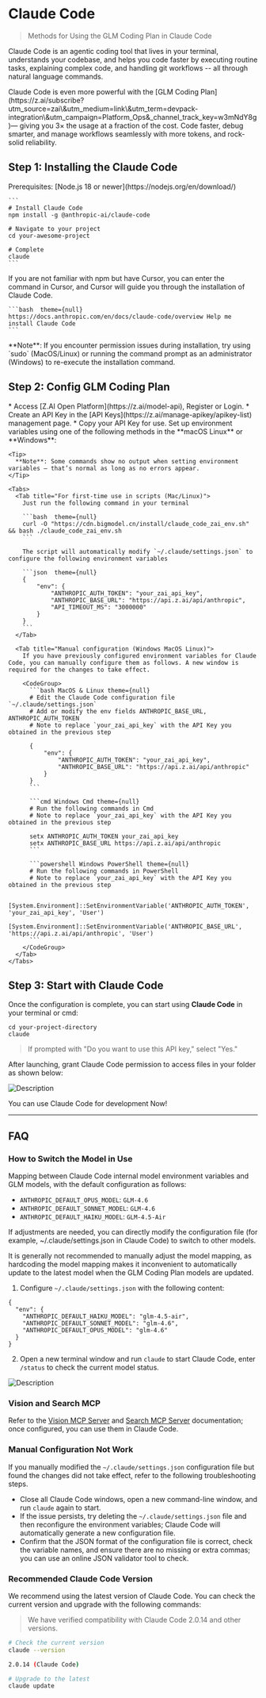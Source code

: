 # Claude Code

> Methods for Using the GLM Coding Plan in Claude Code

Claude Code is an agentic coding tool that lives in your terminal, understands your codebase, and helps you code faster by executing routine tasks, explaining complex code, and handling git workflows -- all through natural language commands.

<Tip>
  Claude Code is even more powerful with the [GLM Coding Plan](https://z.ai/subscribe?utm_source=zai\&utm_medium=link\&utm_term=devpack-integration\&utm_campaign=Platform_Ops&_channel_track_key=w3mNdY8g)— giving you 3× the usage at a fraction of the cost. Code faster, debug smarter, and manage workflows seamlessly with more tokens, and rock-solid reliability.
</Tip>

## Step 1: Installing the Claude Code

<Tabs>
  <Tab title="Recommended Installation Method">
    Prerequisites: [Node.js 18 or newer](https://nodejs.org/en/download/)

    ```
    # Install Claude Code
    npm install -g @anthropic-ai/claude-code

    # Navigate to your project
    cd your-awesome-project

    # Complete
    claude
    ```
  </Tab>

  <Tab title="Cursor Guided Installation Method">
    If you are not familiar with npm but have Cursor, you can enter the command in Cursor, and Cursor will guide you through the installation of Claude Code.

    ```bash  theme={null}
    https://docs.anthropic.com/en/docs/claude-code/overview Help me install Claude Code
    ```
  </Tab>
</Tabs>

<Note>
  **Note**: If you encounter permission issues during installation, try using `sudo` (MacOS/Linux) or running the command prompt as an administrator (Windows) to re-execute the installation command.
</Note>

## Step 2: Config GLM Coding Plan

<Steps>
  <Step title="Get API Key">
    * Access [Z.AI Open Platform](https://z.ai/model-api), Register or Login.
    * Create an API Key in the [API Keys](https://z.ai/manage-apikey/apikey-list) management page.
    * Copy your API Key for use.
  </Step>

  <Step title="Configure Environment Variables">
    Set up environment variables using one of the following methods in the **macOS Linux** or **Windows**:

    <Tip>
      **Note**: Some commands show no output when setting environment variables — that’s normal as long as no errors appear.
    </Tip>

    <Tabs>
      <Tab title="For first-time use in scripts (Mac/Linux)">
        Just run the following command in your terminal

        ```bash  theme={null}
        curl -O "https://cdn.bigmodel.cn/install/claude_code_zai_env.sh" && bash ./claude_code_zai_env.sh
        ```

        The script will automatically modify `~/.claude/settings.json` to configure the following environment variables

        ```json  theme={null}
        {
            "env": {
                "ANTHROPIC_AUTH_TOKEN": "your_zai_api_key",
                "ANTHROPIC_BASE_URL": "https://api.z.ai/api/anthropic",
                "API_TIMEOUT_MS": "3000000"
            }
        }
        ```
      </Tab>

      <Tab title="Manual configuration (Windows MacOS Linux)">
        If you have previously configured environment variables for Claude Code, you can manually configure them as follows. A new window is required for the changes to take effect.

        <CodeGroup>
          ```bash MacOS & Linux theme={null}
          # Edit the Claude Code configuration file `~/.claude/settings.json`
          # Add or modify the env fields ANTHROPIC_BASE_URL, ANTHROPIC_AUTH_TOKEN
          # Note to replace `your_zai_api_key` with the API Key you obtained in the previous step

          {
              "env": {
                  "ANTHROPIC_AUTH_TOKEN": "your_zai_api_key",
                  "ANTHROPIC_BASE_URL": "https://api.z.ai/api/anthropic"
              }
          }
          ```

          ```cmd Windows Cmd theme={null}
          # Run the following commands in Cmd
          # Note to replace `your_zai_api_key` with the API Key you obtained in the previous step

          setx ANTHROPIC_AUTH_TOKEN your_zai_api_key
          setx ANTHROPIC_BASE_URL https://api.z.ai/api/anthropic
          ```

          ```powershell Windows PowerShell theme={null}
          # Run the following commands in PowerShell
          # Note to replace `your_zai_api_key` with the API Key you obtained in the previous step

          [System.Environment]::SetEnvironmentVariable('ANTHROPIC_AUTH_TOKEN', 'your_zai_api_key', 'User')
          [System.Environment]::SetEnvironmentVariable('ANTHROPIC_BASE_URL', 'https://api.z.ai/api/anthropic', 'User')
          ```
        </CodeGroup>
      </Tab>
    </Tabs>
  </Step>
</Steps>

## Step 3: Start with Claude Code

Once the configuration is complete, you can start using **Claude Code** in your terminal or cmd:

```
cd your-project-directory
claude
```

> If prompted with "Do you want to use this API key," select "Yes."

After launching, grant Claude Code permission to access files in your folder as shown below:

![Description](https://cdn.bigmodel.cn/markdown/1753631613096claude-2.png?attname=claude-2.png)

You can use Claude Code for development Now!

***

## FAQ

### How to Switch the Model in Use

<Check>
  Mapping between Claude Code internal model environment variables and GLM models, with the default configuration as follows:

  * `ANTHROPIC_DEFAULT_OPUS_MODEL`: `GLM-4.6`
  * `ANTHROPIC_DEFAULT_SONNET_MODEL`: `GLM-4.6`
  * `ANTHROPIC_DEFAULT_HAIKU_MODEL`: `GLM-4.5-Air`
</Check>

If adjustments are needed, you can directly modify the configuration file (for example, \~/.claude/settings.json in Claude Code) to switch to other models.

<Note>
  It is generally not recommended to manually adjust the model mapping, as hardcoding the model mapping makes it inconvenient to automatically update to the latest model when the GLM Coding Plan models are updated.
</Note>

1. Configure `~/.claude/settings.json` with the following content:

```text  theme={null}
{
  "env": {
    "ANTHROPIC_DEFAULT_HAIKU_MODEL": "glm-4.5-air",
    "ANTHROPIC_DEFAULT_SONNET_MODEL": "glm-4.6",
    "ANTHROPIC_DEFAULT_OPUS_MODEL": "glm-4.6"
  }
}
```

2. Open a new terminal window and run `claude` to start Claude Code, enter `/status` to check the current model status.

![Description](https://cdn.bigmodel.cn/markdown/1759420390607image.png?attname=image.png)

### Vision and Search MCP

Refer to the [Vision MCP Server](../mcp/vision-mcp-server) and [Search MCP Server](../mcp/search-mcp-server) documentation; once configured, you can use them in Claude Code.

### Manual Configuration Not Work

If you manually modified the `~/.claude/settings.json` configuration file but found the changes did not take effect, refer to the following troubleshooting steps.

* Close all Claude Code windows, open a new command-line window, and run `claude` again to start.
* If the issue persists, try deleting the `~/.claude/settings.json` file and then reconfigure the environment variables; Claude Code will automatically generate a new configuration file.
* Confirm that the JSON format of the configuration file is correct, check the variable names, and ensure there are no missing or extra commas; you can use an online JSON validator tool to check.

### Recommended Claude Code Version

We recommend using the latest version of Claude Code. You can check the current version and upgrade with the following commands:

> We have verified compatibility with Claude Code 2.0.14 and other versions.

```bash  theme={null}
# Check the current version
claude --version

2.0.14 (Claude Code)

# Upgrade to the latest
claude update
```
